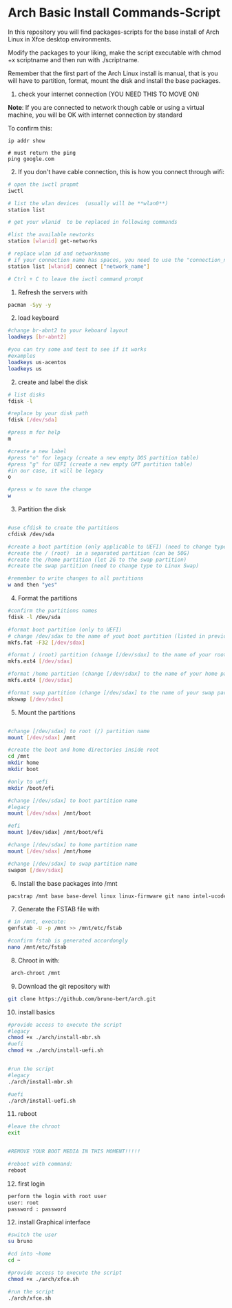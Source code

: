 # Arch Basic Install Commands-Script

In this repository you will find packages-scripts for the base install of Arch Linux in Xfce desktop environments. 

Modify the packages to your liking, make the script executable with chmod +x scriptname and then run with ./scriptname.

Remember that the first part of the Arch Linux install is manual, that is you will have to partition, format, mount the disk and install the base packages.

1. check your internet connection (YOU NEED THIS TO MOVE ON)

**Note**: If you are connected to network though cable or using a virtual machine, you will be OK with internet connection by standard

To confirm this:

```
ip addr show

# must return the ping
ping google.com
```

2. If you don't have cable connection, this is how you connect through wifi:

```bash
# open the iwctl propmt
iwctl

# list the wlan devices  (usually will be **wlan0**)
station list

# get your wlanid  to be replaced in following commands

#list the available newtorks
station [wlanid] get-networks

# replace wlan id and networkname
# if your connection name has spaces, you need to use the "connection_name" between the quotes
station list [wlanid] connect ["network_name"]

# Ctrl + C to leave the iwctl command prompt
```

1. Refresh the servers with 
```bash
pacman -Syy -y
```

2. load keyboard
```bash
#change br-abnt2 to your keboard layout
loadkeys [br-abnt2]

#you can try some and test to see if it works
#examples
loadkeys us-acentos
loadkeys us
```

2. create and label the disk

```bash
# list disks
fdisk -l 

#replace by your disk path
fdisk [/dev/sda]

#press m for help
m

#create a new label
#press "o" for legacy (create a new empty DOS partition table)
#press "g" for UEFI (create a new empty GPT partition table)
#in our case, it will be legacy
o

#press w to save the change
w
```



3. Partition the disk
```bash

#use cfdisk to create the partitions
cfdisk /dev/sda

#create a boot partition (only applicable to UEFI) (need to change type to Linux Boot)
#create the / (root)  in a separated partition (can be 50G)
#create the /home partition (let 2G to the swap partition)
#create the swap partition (need to change type to Linux Swap)

#remember to write changes to all partitions
w and then "yes"
```


4. Format the partitions

```bash
#confirm the partitions names
fdisk -l /dev/sda

#format boot partition (only to UEFI)
# change /dev/sdax to the name of yout boot partition (listed in previous command)
mkfs.fat -F32 [/dev/sdax]

#format / (root) partition (change [/dev/sdax] to the name of your root partition) (usually in linux, use ext4 type)
mkfs.ext4 [/dev/sdax]

#format /home partition (change [/dev/sdax] to the name of your home partition) (usually in linux, use ext4 type)
mkfs.ext4 [/dev/sdax]

#format swap partition (change [/dev/sdax] to the name of your swap partition) (usually in linux, use ext4 type)
mkswap [/dev/sdax]
```

5. Mount the partitions
```bash

#change [/dev/sdax] to root (/) partition name 
mount [/dev/sdax] /mnt

#create the boot and home directories inside root
cd /mnt 
mkdir home
mkdir boot

#only to uefi
mkdir /boot/efi

#change [/dev/sdax] to boot partition name 
#legacy
mount [/dev/sdax] /mnt/boot

#efi
mount ]/dev/sdax] /mnt/boot/efi

#change [/dev/sdax] to home partition name 
mount [/dev/sdax] /mnt/home

#change [/dev/sdax] to swap partition name 
swapon [/dev/sdax]

```


6. Install the base packages into /mnt 

```bash
pacstrap /mnt base base-devel linux linux-firmware git nano intel-ucode (or amd-ucode))
```

7. Generate the FSTAB file with
```bash
# in /mnt, execute:
genfstab -U -p /mnt >> /mnt/etc/fstab

#confirm fstab is generated accordongly
nano /mnt/etc/fstab
```


8. Chroot in with:
```bash
 arch-chroot /mnt
 ```

9. Download the git repository with 
```bash
git clone https://github.com/bruno-bert/arch.git

```

10. install basics

```bash
#provide access to execute the script
#legacy
chmod +x ./arch/install-mbr.sh
#uefi
chmod +x ./arch/install-uefi.sh


#run the script
#legacy
./arch/install-mbr.sh

#uefi
./arch/install-uefi.sh

``` 

11. reboot
```bash
#leave the chroot
exit


#REMOVE YOUR BOOT MEDIA IN THIS MOMENT!!!!!

#reboot with command:
reboot

``` 

12. first login
```bash
perform the login with root user
user: root
password : password
```

12. install Graphical interface
```bash
#switch the user
su bruno

#cd into ~home
cd ~

#provide access to execute the script
chmod +x ./arch/xfce.sh

#run the script
./arch/xfce.sh

``` 

